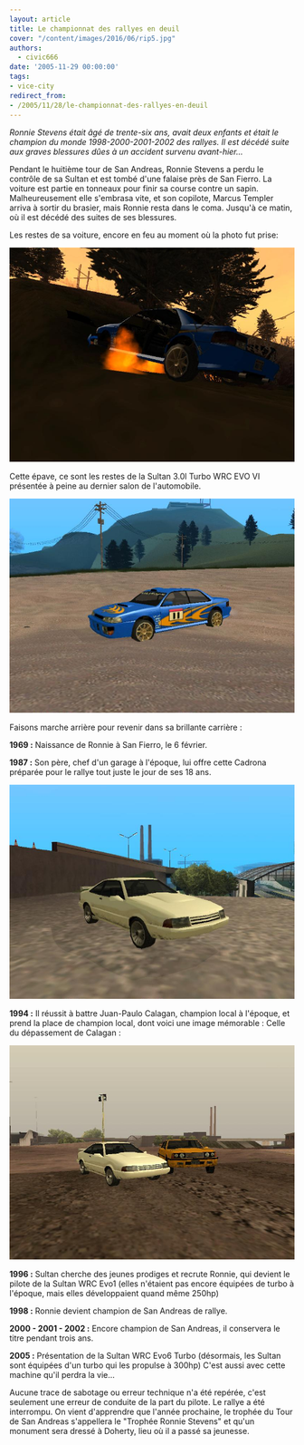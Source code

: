 ```yaml
---
layout: article
title: Le championnat des rallyes en deuil
cover: "/content/images/2016/06/rip5.jpg"
authors:
  - civic666
date: '2005-11-29 00:00:00'
tags:
- vice-city
redirect_from:
- /2005/11/28/le-championnat-des-rallyes-en-deuil
---
```


_Ronnie Stevens était âgé de trente-six ans, avait deux enfants et était le champion du monde 1998-2000-2001-2002 des rallyes. Il est décédé suite aux graves blessures dûes à un accident survenu avant-hier..._

Pendant le huitième tour de San Andreas, Ronnie Stevens a perdu le contrôle de sa Sultan et est tombé d'une falaise près de San Fierro. La voiture est partie en tonneaux pour finir sa course contre un sapin. Malheureusement elle s'embrasa vite, et son copilote, Marcus Templer arriva à sortir du brasier, mais Ronnie resta dans le coma. Jusqu'à ce matin, où il est décédé des suites de ses blessures.

Les restes de sa voiture, encore en feu au moment où la photo fut prise:

![](/content/images/2005/01/rip2.jpg)

Cette épave, ce sont les restes de la Sultan 3.0l Turbo WRC EVO VI présentée à peine au dernier salon de l'automobile.

![](/content/images/2005/01/rip1.jpg)

Faisons marche arrière pour revenir dans sa brillante carrière :

**1969 :** Naissance de Ronnie à San Fierro, le 6 février.

**1987 :** Son père, chef d'un garage à l'époque, lui offre cette Cadrona préparée pour le rallye tout juste le jour de ses 18 ans.

![](/content/images/2005/01/rip3.jpg)

**1994 :** Il réussit à battre Juan-Paulo Calagan, champion local à l'époque, et prend la place de champion local, dont voici une image mémorable : Celle du dépassement de Calagan :

![](/content/images/2005/01/rip4.jpg)

**1996 :** Sultan cherche des jeunes prodiges et recrute Ronnie, qui devient le pilote de la Sultan WRC Evo1 (elles n'étaient pas encore équipées de turbo à l'époque, mais elles développaient quand même 250hp)

**1998 :** Ronnie devient champion de San Andreas de rallye.

**2000 - 2001 - 2002 :** Encore champion de San Andreas, il conservera le titre pendant trois ans.

**2005 :** Présentation de la Sultan WRC Evo6 Turbo (désormais, les Sultan sont équipées d'un turbo qui les propulse à 300hp) C'est aussi avec cette machine qu'il perdra la vie...

Aucune trace de sabotage ou erreur technique n'a été repérée, c'est seulement une erreur de conduite de la part du pilote. Le rallye a été interrompu. On vient d'apprendre que l'année prochaine, le trophée du Tour de San Andreas s'appellera le "Trophée Ronnie Stevens" et qu'un monument sera dressé à Doherty, lieu où il a passé sa jeunesse.